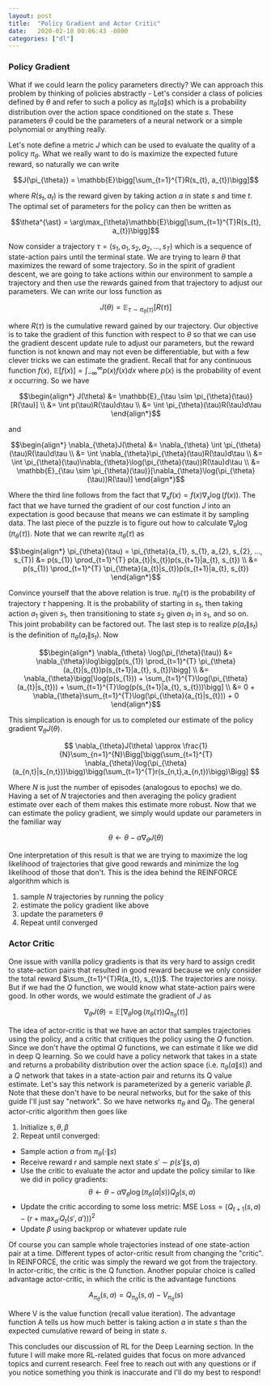 ```yaml
---
layout: post
title:  "Policy Gradient and Actor Critic"
date:   2020-02-10 00:06:43 -0800
categories: ["dl"]
---
```


### Policy Gradient

What if we could learn the policy parameters directly? We can approach this problem by thinking of policies abstractly - Let's consider a class of policies defined by $\theta$ and refer to such a policy as $\pi_{\theta}(a\|s)$ which is a probability distribution over the action space conditioned on the state $s$. These parameters $\theta$ could be the parameters of a neural network or a simple polynomial or anything really.

Let's note define a metric $J$ which can be used to evaluate the quality of a policy $\pi_{\theta}$. What we really want to do is maximize the expected future reward, so naturally we can write

$$J(\pi_{\theta}) = \mathbb{E}\bigg[\sum_{t=1}^{T}R(s_{t}, a_{t})\bigg]$$

where $R(s_{t}, a_{t})$ is the reward given by taking action $a$ in state $s$ and time $t$. The optimal set of parameters for the policy can then be written as

$$\theta^{\ast} = \arg\max_{\theta}\mathbb{E}\bigg[\sum_{t=1}^{T}R(s_{t}, a_{t})\bigg]$$

Now consider a trajectory $\tau = (s_{1}, a_{1}, s_{2}, a_{2}, ..., s_{T})$ which is a sequence of state-action pairs until the terminal state. We are trying to learn $\theta$ that maximizes the reward of some trajectory. So in the spirit of gradient descent, we are going to take actions within our environment to sample a trajectory and then use the rewards gained from that trajectory to adjust our parameters. We can write our loss function as

$$J(\theta) = \mathbb{E}_{\tau \sim \pi_{\theta}(\tau)}[R(\tau)]$$

where $R(\tau)$ is the cumulative reward gained by our trajectory. Our objective is to take the gradient of this function with respect to $\theta$ so that we can use the gradient descent update rule to adjust our parameters, but the reward function is not known and may not even be differentiable, but with a few clever tricks we can estimate the gradient. Recall that for any continuous function $f(x)$, $\mathbb{E}[f(x)] = \int_{-\infty}^{\infty}p(x)f(x)dx$ where $p(x)$ is the probability of event $x$ occurring. So we have

$$\begin{align*}
J(\theta) &= \mathbb{E}_{\tau \sim \pi_{\theta}(\tau)}[R(\tau)] \\
&= \int p(\tau)R(\tau)d\tau \\
&= \int \pi_{\theta}(\tau)R(\tau)d\tau
\end{align*}$$

and

$$\begin{align*}
\nabla_{\theta}J(\theta) &= \nabla_{\theta} \int \pi_{\theta}(\tau)R(\tau)d\tau \\
&= \int \nabla_{\theta}\pi_{\theta}(\tau)R(\tau)d\tau \\
&= \int \pi_{\theta}(\tau)\nabla_{\theta}\log(\pi_{\theta}(\tau))R(\tau)d\tau \\
&= \mathbb{E}_{\tau \sim \pi_{\theta}(\tau)}[\nabla_{\theta}\log(\pi_{\theta}(\tau))R(\tau)]
\end{align*}$$

Where the third line follows from the fact that $\nabla_{x}f(x) = f(x)\nabla_{x}\log(f(x))$. The fact that we have turned the gradient of our cost function $J$ into an expectation is good because that means we can estimate it by sampling data. The last piece of the puzzle is to figure out how to calculate $\nabla_{\theta}\log(\pi_{\theta}(\tau))$. Note that we can rewrite $\pi_{\theta}(\tau)$ as

$$\begin{align*}
\pi_{\theta}(\tau) = \pi_{\theta}(a_{1}, s_{1}, a_{2}, s_{2}, ..., s_{T}) &= p(s_{1}) \prod_{t=1}^{T} p(a_{t}|s_{t})p(s_{t+1}|a_{t}, s_{t}) \\
&= p(s_{1}) \prod_{t=1}^{T} \pi_{\theta}(a_{t}|s_{t})p(s_{t+1}|a_{t}, s_{t})
\end{align*}$$

Convince yourself that the above relation is true. $\pi_{\theta}(\tau)$ is the probability of trajectory $\tau$ happening. It is the probability of starting in $s_{1}$, then taking action $a_{1}$ given $s_{1}$, then transitioning to state $s_{2}$ given $a_{1}$ in $s_{1}$, and so on. This joint probability can be factored out. The last step is to realize $p(a_{t}\|s_{t})$ is the definition of $\pi_{\theta}(a_{t}\|s_{t})$. Now

$$\begin{align*}
\nabla_{\theta} \log(\pi_{\theta}(\tau)) &= \nabla_{\theta}\log\bigg[p(s_{1}) \prod_{t=1}^{T} \pi_{\theta}(a_{t}|s_{t})p(s_{t+1}|a_{t}, s_{t})\bigg] \\
&= \nabla_{\theta}\bigg[\log(p(s_{1})) + \sum_{t=1}^{T}\log(\pi_{\theta}(a_{t}|s_{t})) + \sum_{t=1}^{T}\log(p(s_{t+1}|a_{t}, s_{t}))\bigg] \\
&= 0 + \nabla_{\theta}\sum_{t=1}^{T}\log(\pi_{\theta}(a_{t}|s_{t})) + 0
\end{align*}$$

This simplication is enough for us to completed our estimate of the policy gradient $\nabla_{\theta}J(\theta)$.

$$
\nabla_{\theta}J(\theta) \approx \frac{1}{N}\sum_{n=1}^{N}\Bigg[\bigg(\sum_{t=1}^{T} \nabla_{\theta}\log(\pi_{\theta}(a_{n,t}|s_{n,t}))\bigg)\bigg(\sum_{t=1}^{T}r(s_{n,t},a_{n,t})\bigg)\Bigg]
$$

Where $N$ is just the number of episodes (analogous to epochs) we do. Having a set of $N$ trajectories and then averaging the policy gradient estimate over each of them makes this estimate more robust. Now that we can estimate the policy gradient, we simply would update our parameters in the familiar way

$$\theta \leftarrow \theta - \alpha\nabla_{\theta}J(\theta)$$

One interpretation of this result is that we are trying to maximize the log likelihood of trajectories that give good rewards and minimize the log likelihood of those that don't. This is the idea behind the REINFORCE algorithm which is

1. sample $N$ trajectories by running the policy
2. estimate the policy gradient like above
3. update the parameters $\theta$
4. Repeat until converged

<script async src="https://pagead2.googlesyndication.com/pagead/js/adsbygoogle.js"></script>
<!-- horizontal -->
<ins class="adsbygoogle"
     style="display:block"
     data-ad-client="ca-pub-8495937332177101"
     data-ad-slot="8539861386"
     data-ad-format="auto"
     data-full-width-responsive="true"></ins>
<script>
     (adsbygoogle = window.adsbygoogle || []).push({});
</script>

### Actor Critic

One issue with vanilla policy gradients is that its very hard to assign credit to state-action pairs that resulted in good reward because we only consider the total reward $\sum_{t=1}^{T}R(a_{t}, s_{t})$. The trajectories are noisy. But if we had the $Q$ function, we would know what state-action pairs were good. In other words, we would estimate the gradient of $J$ as

$$\nabla_{\theta}J(\theta) = \mathbb{E}[\nabla_{\theta}\log(\pi_{\theta}(\tau))Q_{\pi_{\theta}}(\tau)]$$

The idea of actor-critic is that we have an actor that samples trajectories using the policy, and a critic that critiques the policy using the $Q$ function. Since we don't have the optimal $Q$ functions, we can estimate it like we did in deep Q learning. So we could have a policy network that takes in a state and returns a probability distribution over the action space (i.e. $\pi_{\theta}(a\|s))$ and a $Q$ network that takes in a state-action pair and returns its Q value estimate. Let's say this network is parameterized by a generic variable $\beta$. Note that these don't have to be neural networks, but for the sake of this guide I'll just say "network". So we have networks $\pi_{\theta}$ and $Q_{\beta}$. The general actor-critic algorithm then goes like

1. Initialize $s, \theta, \beta$
2. Repeat until converged:
  * Sample action $a$ from $\pi_{\theta}(\cdot\|s)$
  * Receive reward $r$ and sample next state $s' \sim p(s'\|s, a)$
  * Use the critic to evaluate the actor and update the policy similar to like we did in policy gradients:
      $$\theta \leftarrow \theta - \alpha\nabla_{\theta}\log(\pi_{\theta}(a|s))Q_{\beta}(s, a)$$
  * Update the critic according to some loss metric: $\text{MSE Loss} = (Q_{t+1}(s, a) - (r + \max_{a'}Q_{t}(s', a')))^{2}$
  * Update $\beta$ using backprop or whatever update rule

Of course you can sample whole trajectories instead of one state-action pair at a time. Different types of actor-critic result from changing the "critic". In REINFORCE, the critic was simply the reward we got from the trajectory. In actor-critic, the critic is the Q function. Another popular choice is called advantage actor-critic, in which the critic is the advantage functions

$$A_{\pi_{\theta}}(s, a) = Q_{\pi_{\theta}}(s, a) - V_{\pi_{\theta}}(s)$$

Where V is the value function (recall value iteration). The advantage function A tells us how much better is taking action $a$ in state $s$ than the expected cumulative reward of being in state $s$.

This concludes our discussion of RL for the Deep Learning section. In the future I will make more RL-related guides that focus on more advanced topics and current research. Feel free to reach out with any questions or if you notice something you think is inaccurate and I'll do my best to respond!

<script async src="https://pagead2.googlesyndication.com/pagead/js/adsbygoogle.js"></script>
<!-- horizontal -->
<ins class="adsbygoogle"
     style="display:block"
     data-ad-client="ca-pub-8495937332177101"
     data-ad-slot="8539861386"
     data-ad-format="auto"
     data-full-width-responsive="true"></ins>
<script>
     (adsbygoogle = window.adsbygoogle || []).push({});
</script>
